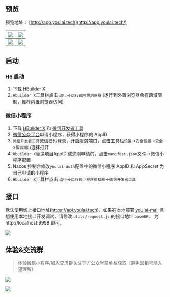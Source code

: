 

## 预览

预览地址： [http://app.youlai.tech](http://app.youlai.tech/)

| ![](https://s2.loli.net/2023/06/09/VkYxOTAj9h417v6.jpg) | ![](https://s2.loli.net/2023/06/09/YaWQkxz9Z2uXbtE.jpg) |
| ------------------------------------------------------- | ------------------------------------------------------- |
| ![](https://s2.loli.net/2023/06/09/YXFI7DhNQHBt6ce.jpg) | ![](https://s2.loli.net/2023/06/09/eTXSUjOg9R175DQ.jpg) |




## 启动
### H5 启动

1. 下载 [ HBuilder X](https://www.dcloud.io/hbuilderx.html) 
2.  `Hbuilder X`工具栏点击 `运行`->`运行到内置浏览器` (运行到外置浏览器会有跨域限制，推荐内置浏览器访问)


### 微信小程序

1. 下载 [ HBuilder X](https://www.dcloud.io/hbuilderx.html) 和 [微信开发者工具](https://developers.weixin.qq.com/miniprogram/dev/devtools/stable.html)
2. [微信公众平台](https://mp.weixin.qq.com/)申请小程序，获得小程序的 AppID
3. `微信开发者工具`微信扫码登录，开启服务端口，点击工具栏`设置`->`安全设置`->`安全`->`服务端口`选择打开
4. `Hbuilder X`替换项目AppID 成您刚申请的，点击`manifest.json`文件->微信小程序配置
5. Nacos 控制台修改`youlai-auth`配置中的微信小程序 AppID 和 AppSecret 为自己申请的小程序
6. `Hbuilder X`工具栏点击 `运行`->`运行到小程序模拟器`->`微信开发者工具`



## 接口

默认使用线上接口地址(https://api.youlai.tech)，如果在本地部署 [youlai-mall](https://gitee.com/youlaitech/youlai-mall)  且想使用本地接口开发调试，请修改 `utils/request.js` 的接口地址 `baseURL ` 为 http://localhost:9999  即可。

![](https://s2.loli.net/2023/06/09/ruzqRBj4mE2CfXK.png)




## 体验&交流群

> 体验微信小程序/加入交流群关注下方公众号菜单栏获取（避免营销号混入望理解）

![](https://s2.loli.net/2023/05/28/JaG4L8ZHmkIgRQC.png)

![](https://s2.loli.net/2023/06/09/YXoR5IvHAC1NnbT.jpg)
